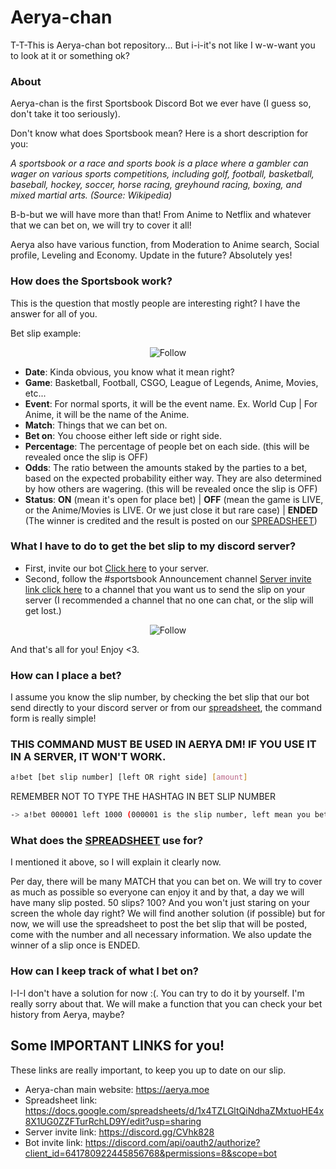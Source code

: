 # Aerya-chan
T-T-This is Aerya-chan bot repository... But i-i-it's not like I w-w-want you to look at it or something ok?

### About
Aerya-chan is the first Sportsbook Discord Bot we ever have (I guess so, don't take it too seriously). 

Don't know what does Sportsbook mean? Here is a short description for you:

_A sportsbook or a race and sports book is a place where a gambler can wager on various sports competitions, including golf, football, basketball, baseball, hockey, soccer, horse racing, greyhound racing, boxing, and mixed martial arts. (Source: Wikipedia)_ 

B-b-but we will have more than that! From Anime to Netflix and whatever that we can bet on, we will try to cover it all!

Aerya also have various function, from Moderation to Anime search, Social profile, Leveling and Economy. Update in the future? Absolutely yes!

### How does the Sportsbook work?
This is the question that mostly people are interesting right? I have the answer for all of you.

Bet slip example: 

<p align="center">
  <img src="https://i.imgur.com/VWjbONN.png" alt="Follow"/>
</p>

- **Date**: Kinda obvious, you know what it mean right?
- **Game**: Basketball, Football, CSGO, League of Legends, Anime, Movies, etc...
- **Event**: For normal sports, it will be the event name. Ex. World Cup | For Anime, it will be the name of the Anime.
- **Match**: Things that we can bet on.
- **Bet on**: You choose either left side or right side.
- **Percentage**: The percentage of people bet on each side. (this will be revealed once the slip is OFF)
- **Odds**: The ratio between the amounts staked by the parties to a bet, based on the expected probability either way. They are also determined by how others are wagering. (this will be revealed once the slip is OFF)
- **Status**: **ON** (mean it's open for place bet) | **OFF** (mean the game is LIVE, or the Anime/Movies is LIVE. Or we just close it but rare case) | **ENDED** (The winner is credited and the result is posted on our [SPREADSHEET](https://docs.google.com/spreadsheets/d/1x4TZLGltQiNdhaZMxtuoHE4x8X1UG0ZZFTurRchLD9Y/edit?usp=sharing))

### What I have to do to get the bet slip to my discord server? 
- First, invite our bot [Click here](https://discord.com/api/oauth2/authorize?client_id=641780922445856768&permissions=8&scope=bot) to your server.
- Second, follow the #sportsbook Announcement channel [Server invite link click here](https://discord.gg/CVhk828) to a channel that you want us to send the slip on your server (I recommended a channel that no one can chat, or the slip will get lost.)

<p align="center">
  <img src="https://i.imgur.com/c2OjFjw.png" alt="Follow"/>
</p>

And that's all for you! Enjoy <3.

### How can I place a bet?
I assume you know the slip number, by checking the bet slip that our bot send directly to your discord server or from our [spreadsheet](https://docs.google.com/spreadsheets/d/1x4TZLGltQiNdhaZMxtuoHE4x8X1UG0ZZFTurRchLD9Y/edit?usp=sharing), the command form is really simple!

### THIS COMMAND MUST BE USED IN AERYA DM! IF YOU USE IT IN A SERVER, IT WON'T WORK.

```bash
a!bet [bet slip number] [left OR right side] [amount]
```

REMEMBER NOT TO TYPE THE HASHTAG IN BET SLIP NUMBER

```bash
-> a!bet 000001 left 1000 (000001 is the slip number, left mean you bet on left side and 1000 is the amount of Vallis you placed.)
```

### What does the [SPREADSHEET](https://docs.google.com/spreadsheets/d/1x4TZLGltQiNdhaZMxtuoHE4x8X1UG0ZZFTurRchLD9Y/edit#gid=1397547932) use for?
I mentioned it above, so I will explain it clearly now. 

Per day, there will be many MATCH that you can bet on. We will try to cover as much as possible so everyone can enjoy it and by that, a day we will have many slip posted. 50 slips? 100? And you won't just staring on your screen the whole day right? We will find another solution (if possible) but for now, we will use the spreadsheet to post the bet slip that will be posted, come with the number and all necessary information. We also update the winner of a slip once is ENDED.

### How can I keep track of what I bet on?
I-I-I don't have a solution for now :(. You can try to do it by yourself. I'm really sorry about that. We will make a function that you can check your bet history from Aerya, maybe? 

## Some IMPORTANT LINKS for you!
These links are really important, to keep you up to date on our slip. 
- Aerya-chan main website: https://aerya.moe
- Spreadsheet link: https://docs.google.com/spreadsheets/d/1x4TZLGltQiNdhaZMxtuoHE4x8X1UG0ZZFTurRchLD9Y/edit?usp=sharing
- Server invite link: https://discord.gg/CVhk828
- Bot invite link: https://discord.com/api/oauth2/authorize?client_id=641780922445856768&permissions=8&scope=bot



